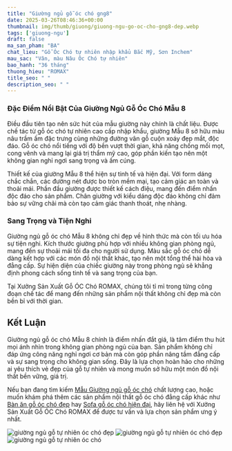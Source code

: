 ```yaml
---
title: "Giường ngủ gỗ óc chó gng8"
date: 2025-03-26T08:46:36+00:00
thumbnail: img/thumb/giuong/giuong-ngu-go-oc-cho-gng8-dep.webp
tags: ['giuong-ngu']
draft: false
ma_san_pham: "BA"
chat_lieu: "Gỗ Óc Chó tự nhiên nhập khẩu Bắc Mỹ, Sơn Inchem"
mau_sac: "Vân, màu Nâu Óc Chó tự nhiên"
bao_hanh: "36 tháng"
thuong_hieu: "ROMAX"
title_seo: " "
description_seo: " "
---
```

### Đặc Điểm Nổi Bật Của Giường Ngủ Gỗ Óc Chó Mẫu 8

Điều đầu tiên tạo nên sức hút của mẫu giường này chính là chất liệu. Được chế tác từ gỗ óc chó tự nhiên cao cấp nhập khẩu, giường Mẫu 8 sở hữu màu nâu trầm ấm đặc trưng cùng những đường vân gỗ cuộn xoáy đẹp mắt, độc đáo. Gỗ óc chó nổi tiếng với độ bền vượt thời gian, khả năng chống mối mọt, cong vênh và mang lại giá trị thẩm mỹ cao, góp phần kiến tạo nên một không gian nghỉ ngơi sang trọng và ấm cúng.

Thiết kế của giường Mẫu 8 thể hiện sự tinh tế và hiện đại. Với form dáng chắc chắn, các đường nét được bo tròn mềm mại, tạo cảm giác an toàn và thoải mái. Phần đầu giường được thiết kế cách điệu, mang đến điểm nhấn độc đáo cho sản phẩm. Chân giường với kiểu dáng độc đáo không chỉ đảm bảo sự vững chãi mà còn tạo cảm giác thanh thoát, nhẹ nhàng.

### Sang Trọng và Tiện Nghi

Giường ngủ gỗ óc chó Mẫu 8 không chỉ đẹp về hình thức mà còn tối ưu hóa sự tiện nghi. Kích thước giường phù hợp với nhiều không gian phòng ngủ, mang đến sự thoải mái tối đa cho người sử dụng. Màu sắc gỗ óc chó dễ dàng kết hợp với các món đồ nội thất khác, tạo nên một tổng thể hài hòa và đẳng cấp. Sự hiện diện của chiếc giường này trong phòng ngủ sẽ khẳng định phong cách sống tinh tế và sang trọng của bạn.

Tại Xưởng Sản Xuất Gỗ ÓC Chó ROMAX, chúng tôi tỉ mỉ trong từng công đoạn chế tác để mang đến những sản phẩm nội thất không chỉ đẹp mà còn bền bỉ với thời gian.

## Kết Luận

Giường ngủ gỗ óc chó Mẫu 8 chính là điểm nhấn đắt giá, là tâm điểm thu hút mọi ánh nhìn trong không gian phòng ngủ của bạn. Sản phẩm không chỉ đáp ứng công năng nghỉ ngơi cơ bản mà còn góp phần nâng tầm đẳng cấp và sự sang trọng cho không gian sống. Đây là lựa chọn hoàn hảo cho những ai yêu thích vẻ đẹp của gỗ tự nhiên và mong muốn sở hữu một món đồ nội thất bền vững, giá trị.

Nếu bạn đang tìm kiếm [Mẫu Giường ngủ gỗ óc chó](https://romax.vn/danh-muc/phong-ngu/giuong-go-oc-cho/) chất lượng cao, hoặc muốn khám phá thêm các sản phẩm nội thất gỗ óc chó đẳng cấp khác như [Bàn ăn gỗ óc chó đẹp](https://romax.vn/danh-muc/phong-bep/ban-an-go-oc-cho/) hay [Sofa gỗ óc chó hiện đại](https://romax.vn/danh-muc/phong-khach/sofa-go-oc-cho/), hãy liên hệ với Xưởng Sản Xuất Gỗ ÓC Chó ROMAX để được tư vấn và lựa chọn sản phẩm ưng ý nhất.

![giường ngủ gỗ tự nhiên óc chó đẹp](/img/giuong/gng8/giuong-ngu-go-oc-cho-gng8-00-32.webp)
![giường ngủ gỗ tự nhiên óc chó đẹp](/img/giuong/gng8/giuong-ngu-go-oc-cho-gng8-00-33.webp)
![giường ngủ gỗ tự nhiên óc chó](/img/giuong/gng8/giuong-ngu-go-oc-cho-gng8-00-34.webp)